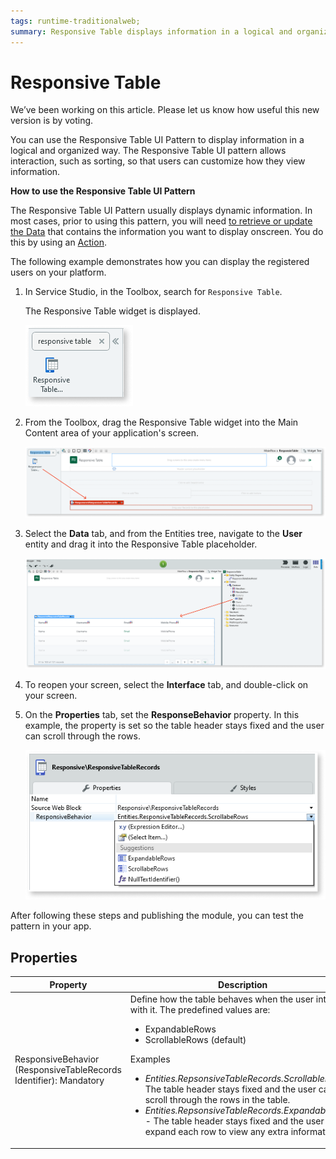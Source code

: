 ```yaml
---
tags: runtime-traditionalweb; 
summary: Responsive Table displays information in a logical and organized way that is easy to scan and read.
---
```


# Responsive Table

<div class="info" markdown="1">
We’ve been working on this article. Please let us know how useful this new version is by voting.
</div>

You can use the Responsive Table UI Pattern to display information in a logical and organized way. The Responsive Table UI pattern allows interaction, such as sorting, so that users can customize how they view information.

**How to use the Responsive Table UI Pattern**  

The Responsive Table UI Pattern usually displays dynamic information. In most cases, prior to using this pattern, you will need [to retrieve or update the Data](../../../../../develop/data/intro.md) that contains the information you want to display onscreen. You do this by using an [Action](../../../../../develop/logic/action-web.md). 

The following example demonstrates how you can display the registered users on your platform.

1. In Service Studio, in the Toolbox, search for `Responsive Table`. 

    The Responsive Table widget is displayed.

    ![](<images/responsivetable-image-8.png>)

1. From the Toolbox, drag the Responsive Table widget into the Main Content area of your application's screen.

    ![](<images/responsivetable-image-1.png>)

1. Select the **Data** tab, and from the Entities tree, navigate to the **User** entity and drag it into the Responsive Table placeholder.
    
   ![](<images/responsivetable-image-10.png>)
      
1. To reopen your screen, select the **Interface** tab, and double-click on your screen.

1. On the **Properties** tab, set the **ResponseBehavior** property. In this example, the property is set so the table header stays fixed and the user can scroll through the rows.

    ![](<images/responsivetable-image-6.png>)

After following these steps and publishing the module, you can test the pattern in your app.

## Properties

| **Property** |  **Description** |
|---|---|
| ResponsiveBehavior (ResponsiveTableRecords Identifier): Mandatory | Define how the table behaves when the user interacts with it. The predefined values are:<p><ul><li>ExpandableRows</li><li>ScrollableRows (default)</li></ul></p> <p>Examples <ul><li>_Entities.RepsonsiveTableRecords.ScrollableRows_ - The table header stays fixed and the user can scroll through the rows in the table. </li><li>_Entities.RepsonsiveTableRecords.ExpandableRows_ - The table header stays fixed and the user can expand each row to view any extra information. </li></ul></p> | 
